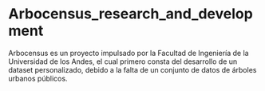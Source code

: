 # Arbocensus_research_and_development
Arbocensus es un proyecto impulsado por la Facultad de Ingeniería de la Universidad de los Andes, el cual primero consta del desarrollo de un dataset  personalizado, debido a la falta de un conjunto de datos de árboles urbanos públicos.
